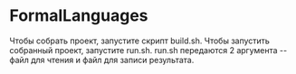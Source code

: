 # FormalLanguages

Чтобы собрать проект, запустите скрипт build.sh.
Чтобы запустить собранный проект, запустите run.sh.
run.sh передаются 2 аргумента -- файл для чтения и файл для записи результата.
